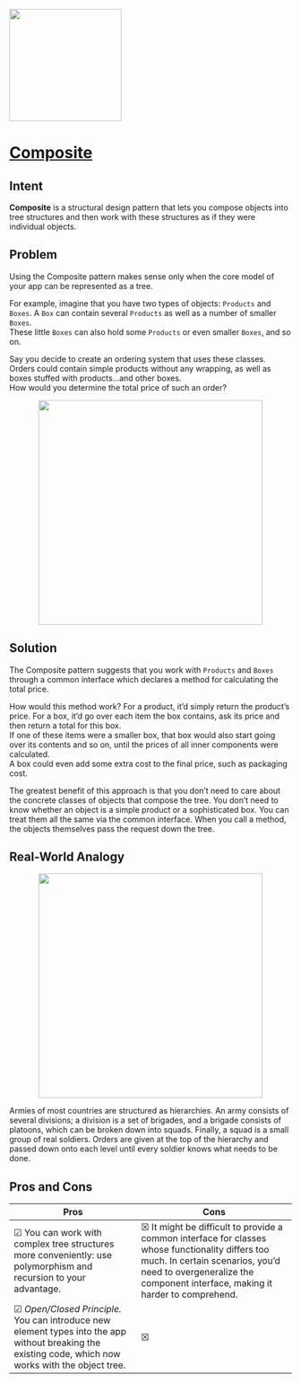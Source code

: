 <p align="left">
<img src="https://github.com/user-attachments/assets/440229f7-b8a2-4dc8-95c8-799b131d8722" width="200" />
</p>

# [Composite](https://refactoring.guru/design-patterns/composite)

## Intent

**Composite** is a structural design pattern that lets you compose objects into tree structures and then work with these structures as if they were individual objects.

## Problem

Using the Composite pattern makes sense only when the core model of your app can be represented as a tree.

For example, imagine that you have two types of objects: ``Products`` and ``Boxes``. A ``Box`` can contain several ``Products`` as well as a number of smaller ``Boxes``.  
These little ``Boxes`` can also hold some ``Products`` or even smaller ``Boxes``, and so on.

Say you decide to create an ordering system that uses these classes.  
Orders could contain simple products without any wrapping, as well as boxes stuffed with products...and other boxes.  
How would you determine the total price of such an order?

<p align="center">
<img src="https://github.com/user-attachments/assets/f7389919-31c3-46cc-b912-9c3a6ce0de83" width="400" />
</p>


## Solution

The Composite pattern suggests that you work with ``Products`` and ``Boxes`` through a common interface which declares a method for calculating the total price.

How would this method work? For a product, it’d simply return the product’s price. 
For a box, it’d go over each item the box contains, ask its price and then return a total for this box.  
If one of these items were a smaller box, that box would also start going over its contents and so on, until the prices of all inner components were calculated.  
A box could even add some extra cost to the final price, such as packaging cost.

The greatest benefit of this approach is that you don’t need to care about the concrete classes of objects that compose the tree. You don’t need to know whether an object is a simple product or a sophisticated box. You can treat them all the same via the common interface. When you call a method, the objects themselves pass the request down the tree.

## Real-World Analogy

<p align="center">
<img src="https://github.com/user-attachments/assets/b9316dd6-c365-480b-884a-650aac64d9fa" width="400" />
</p>


Armies of most countries are structured as hierarchies. An army consists of several divisions; a division is a set of brigades, and a brigade consists of platoons, which can be broken down into squads. Finally, a squad is a small group of real soldiers. Orders are given at the top of the hierarchy and passed down onto each level until every soldier knows what needs to be done.

## Pros and Cons

| Pros | Cons |
| ----------- | ----------- |
|☑ You can work with complex tree structures more conveniently: use polymorphism and recursion to your advantage.|☒ It might be difficult to provide a common interface for classes whose functionality differs too much. In certain scenarios, you’d need to overgeneralize the component interface, making it harder to comprehend.|
|☑ *Open/Closed Principle.* You can introduce new element types into the app without breaking the existing code, which now works with the object tree.|☒ |

